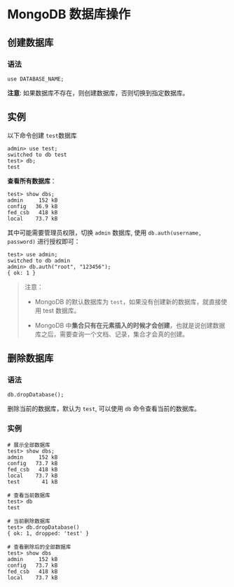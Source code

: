 # MongoDB 数据库操作

## 创建数据库

### 语法

```shell
use DATABASE_NAME;
```

**注意**: 如果数据库不存在，则创建数据库，否则切换到指定数据库。



## 实例

以下命令创建 `test`数据库

```shell
admin> use test;
switched to db test
test> db;
test
```



**查看所有数据库**：

```shell
test> show dbs;
admin     152 kB
config   36.9 kB
fed_csb   418 kB
local    73.7 kB
```

其中可能需要管理员权限，切换 `admin` 数据库, 使用 `db.auth(username, password)` 进行授权即可：

```shell
test> use admin;
switched to db admin
admin> db.auth("root", "123456");
{ ok: 1 }
```



>注意：
>
>* MongoDB 的默认数据库为 `test`，如果没有创建新的数据库，就直接使用 test 数据库。
>
>* MongoDB 中**集合只有在元素插入的时候才会创建**，也就是说创建数据库之后，需要查询一个文档、记录，集合才会真的创建。





## 删除数据库

### 语法

```shell
db.dropDatabase();
```

删除当前的数据库，默认为 `test`, 可以使用 `db` 命令查看当前的数据库。



### 实例

```shell
# 展示全部数据库
test> show dbs;
admin     152 kB
config   73.7 kB
fed_csb   418 kB
local    73.7 kB
test       41 kB

# 查看当前数据库
test> db
test

# 当前删除数据库
test> db.dropDatabase()
{ ok: 1, dropped: 'test' }

# 查看删除后的全部数据库
test> show dbs
admin     152 kB
config   73.7 kB
fed_csb   418 kB
local    73.7 kB
```


